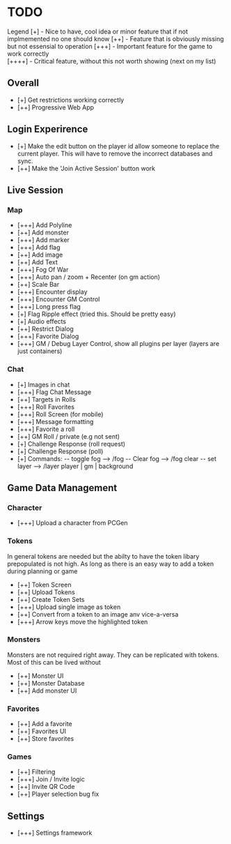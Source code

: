# TODO

Legend
[+]     - Nice to have, cool idea or minor feature that if not implmemented no one should know
[++]    - Feature that is obviously missing but not essensial to operation
[+++]   - Important feature for the game to work correctly  
[++++]  - Critical feature, without this not worth showing (next on my list)

## Overall

- [+] Get restrictions working correctly
- [++] Progressive Web App

## Login Experirence

- [+] Make the edit button on the player id allow someone to replace the current player. This will have to remove the incorrect databases and sync. 
- [++] Make the 'Join Active Session' button work

## Live Session

### Map
- [+++] Add Polyline
- [++] Add monster
- [+++] Add marker
- [+++] Add flag
- [++] Add image
- [++] Add Text
- [+++] Fog Of War
- [+++] Auto pan / zoom + Recenter (on gm action)
- [++] Scale Bar 
- [+++] Encounter display
- [+++] Encounter GM Control
- [+++] Long press flag
- [+] Flag Ripple effect (tried this. Should be pretty easy)
- [+] Audio effects
- [++] Restrict Dialog
- [+++] Favorite Dialog
- [+++] GM / Debug Layer Control, show all plugins per layer (layers are just containers)

### Chat
- [+] Images in chat
- [+++] Flag Chat Message
- [++] Targets in Rolls
- [+++] Roll Favorites
- [+++] Roll Screen (for mobile)
- [+++] Message formatting
- [+++] Favorite a roll
- [++] GM Roll / private (e.g not sent) 
- [+] Challenge Response (roll request)
- [+] Challenge Response (poll)
- [+] Commands: 
-- toggle fog --> /fog
-- Clear fog --> /fog clear
-- set layer --> /layer player | gm | background
 
## Game Data Management

### Character
- [+++] Upload a character from PCGen

### Tokens
In general tokens are needed but the abilty to have the token libary prepopulated is not high. As long as there is an easy way to add a token during planning or game
- [++] Token Screen
- [++] Upload Tokens
- [++] Create Token Sets
- [+++] Upload single image as token
- [++] Convert from a token to an image anv vice-a-versa
- [+++] Arrow keys move the highlighted token

### Monsters 
Monsters are not required right away. They can be replicated with tokens. Most of this can be lived without
- [++] Monster UI
- [++] Monster Database
- [++] Add monster UI

### Favorites
- [++] Add a favorite
- [++] Favorites UI
- [++] Store favorites

### Games
- [++] Filtering
- [+++] Join / Invite logic
- [++] Invite QR Code
- [++] Player selection bug fix

## Settings
- [+++] Settings framework


